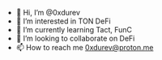 - 👋 Hi, I’m @0xdurev
- 👀 I’m interested in TON DeFi
- 🌱 I’m currently learning Tact, FunC
- 💞️ I’m looking to collaborate on DeFi
- 📫 How to reach me 0xdurev@proton.me
